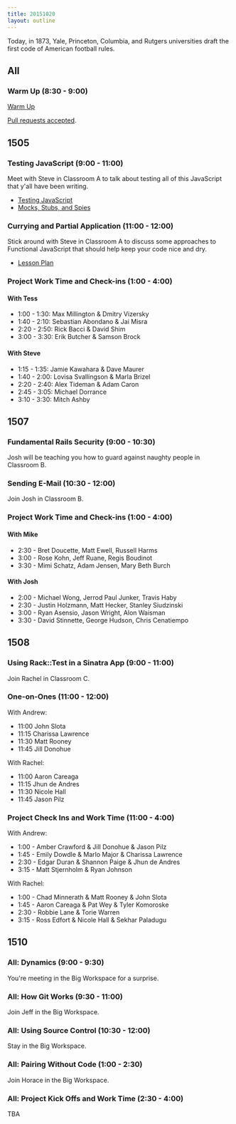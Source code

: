 ```yaml
---
title: 20151020
layout: outline
---
```


Today, in 1873, Yale, Princeton, Columbia, and Rutgers universities draft the first code of American football rules.

## All

### Warm Up (8:30 - 9:00)

[Warm Up](https://thewarmup.herokuapp.com)

[Pull requests accepted](https://github.com/mikedao/the-warm-up).


## 1505

### Testing JavaScript (9:00 - 11:00)

Meet with Steve in Classroom A to talk about testing all of this JavaScript that y'all have been writing.

* [Testing JavaScript](https://github.com/turingschool-examples/testing-javascript)
* [Mocks, Stubs, and Spies](https://github.com/turingschool/lesson_plans/blob/master/ruby_04-apis_and_scalability/testing_javascript-mocks_and_stubs.markdown)

### Currying and Partial Application (11:00 - 12:00)

Stick around with Steve in Classroom A to discuss some approaches to Functional JavaScript that should help keep your code nice and dry.

* [Lesson Plan](https://github.com/mdn/advanced-js-fundamentals-ck/blob/gh-pages/tutorials/02-functions/02-currying-and-partial-application.md)

### Project Work Time and Check-ins (1:00 - 4:00)

#### With Tess

* 1:00 - 1:30: Max Millington & Dmitry Vizersky
* 1:40 - 2:10: Sebastian Abondano & Jai Misra
* 2:20 - 2:50: Rick Bacci & David Shim
* 3:00 - 3:30: Erik Butcher & Samson Brock

#### With Steve

* 1:15 - 1:35: Jamie Kawahara & Dave Maurer
* 1:40 - 2:00: Lovisa Svallingson & Marla Brizel
* 2:20 - 2:40: Alex Tideman & Adam Caron
* 2:45 - 3:05: Michael Dorrance
* 3:10 - 3:30: Mitch Ashby


## 1507

### Fundamental Rails Security (9:00 - 10:30)

Josh will be teaching you how to guard against naughty people in Classroom B.

### Sending E-Mail (10:30 - 12:00)

Join Josh in Classroom B.

### Project Work Time and Check-ins (1:00 - 4:00)

#### With Mike

* 2:30 - Bret Doucette, Matt Ewell, Russell Harms
* 3:00 - Rose Kohn, Jeff Ruane, Regis Boudinot
* 3:30 - Mimi Schatz, Adam Jensen, Mary Beth Burch

#### With Josh

* 2:00 - Michael Wong, Jerrod Paul Junker, Travis Haby
* 2:30 - Justin Holzmann, Matt Hecker, Stanley Siudzinski
* 3:00 - Ryan Asensio, Jason Wright, Alon Waisman
* 3:30 - David Stinnette, George Hudson, Chris Cenatiempo

## 1508

### Using Rack::Test in a Sinatra App (9:00 - 11:00)

Join Rachel in Classroom C.

### One-on-Ones (11:00 - 12:00)

With Andrew:

* 11:00 John Slota
* 11:15 Charissa Lawrence
* 11:30 Matt Rooney
* 11:45 Jill Donohue

With Rachel:

* 11:00 Aaron Careaga
* 11:15 Jhun de Andres
* 11:30 Nicole Hall
* 11:45 Jason Pilz

### Project Check Ins and Work Time (11:00 - 4:00)

With Andrew:

* 1:00 - Amber Crawford & Jill Donohue & Jason Pilz
* 1:45 - Emily Dowdle & Marlo Major & Charissa Lawrence
* 2:30 - Edgar Duran & Shannon Paige & Jhun de Andres
* 3:15 - Matt Stjernholm & Ryan Johnson

With Rachel:

* 1:00 - Chad Minnerath & Matt Rooney & John Slota
* 1:45 - Aaron Careaga & Pat Wey & Tyler Komoroske
* 2:30 - Robbie Lane & Torie Warren
* 3:15 - Ross Edfort & Nicole Hall & Sekhar Paladugu

## 1510

### All: Dynamics (9:00 - 9:30)

You're meeting in the Big Workspace for a surprise.

### All: How Git Works (9:30 - 11:00)

Join Jeff in the Big Workspace.

### All: Using Source Control (10:30 - 12:00)

Stay in the Big Workspace.

### All: Pairing Without Code (1:00 - 2:30)

Join Horace in the Big Workspace.

### All: Project Kick Offs and Work Time (2:30 - 4:00)

TBA
